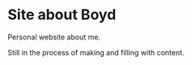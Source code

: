 # Site about Boyd
Personal website about me.

Still in the process of making and filling with content.

